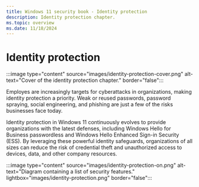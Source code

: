 ```yaml
---
title: Windows 11 security book - Identity protection
description: Identity protection chapter.
ms.topic: overview
ms.date: 11/18/2024
---
```


# Identity protection

:::image type="content" source="images/identity-protection-cover.png" alt-text="Cover of the identity protection chapter." border="false":::

Employes are increasingly targets for cyberattacks in organizations, making identity protection a priority. Weak or reused passwords, password spraying, social engineering, and phishing are just a few of the risks businesses face today.

Identity protection in Windows 11 continuously evolves to provide organizations with the latest defenses, including Windows Hello for Business passwordless and Windows Hello Enhanced Sign-in Security (ESS). By leveraging these powerful identity safeguards, organizations of all sizes can reduce the risk of credential theft and unauthorized access to devices, data, and other company resources.

:::image type="content" source="images/identity-protection-on.png" alt-text="Diagram containing a list of security features." lightbox="images/identity-protection.png" border="false":::
